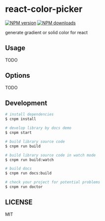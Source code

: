 # react-color-picker

[![NPM version](https://img.shields.io/npm/v/react-color-picker.svg?style=flat)](https://npmjs.org/package/react-color-picker)
[![NPM downloads](http://img.shields.io/npm/dm/react-color-picker.svg?style=flat)](https://npmjs.org/package/react-color-picker)

generate gradient or solid color for react

## Usage

TODO

## Options

TODO

## Development

```bash
# install dependencies
$ cnpm install

# develop library by docs demo
$ cnpm start

# build library source code
$ cnpm run build

# build library source code in watch mode
$ cnpm run build:watch

# build docs
$ cnpm run docs:build

# check your project for potential problems
$ cnpm run doctor
```

## LICENSE

MIT
